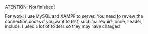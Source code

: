 ATENTION: Not finished!



For work:
i use MySQL and XAMPP to server.
You need to review the connection codes if you want to test, such as: require_once, header, include. I used a lot of folders so they may have changed
